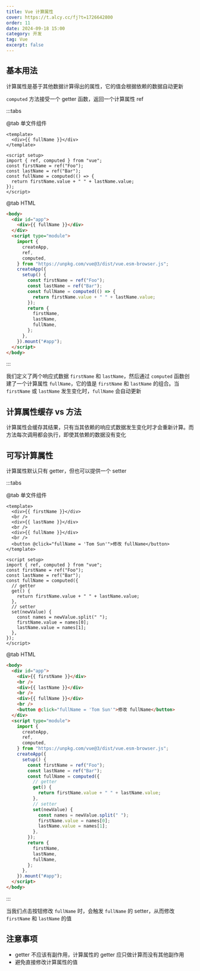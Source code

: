 ```yaml
---
title: Vue 计算属性
cover: https://t.alcy.cc/fj?t=1726642800
order: 11
date: 2024-09-18 15:00
category: 开发
tag: Vue
excerpt: false
---
```


## 基本用法

计算属性是基于其他数据计算得出的属性，它的值会根据依赖的数据自动更新

`computed` 方法接受一个 getter 函数，返回一个计算属性 ref

:::tabs

@tab 单文件组件

```vue
<template>
  <div>{{ fullName }}</div>
</template>

<script setup>
import { ref, computed } from "vue";
const firstName = ref("Foo");
const lastName = ref("Bar");
const fullName = computed(() => {
  return firstName.value + " " + lastName.value;
});
</script>
```

@tab HTML

```html
<body>
  <div id="app">
    <div>{{ fullName }}</div>
  </div>
  <script type="module">
    import {
      createApp,
      ref,
      computed,
    } from "https://unpkg.com/vue@3/dist/vue.esm-browser.js";
    createApp({
      setup() {
        const firstName = ref("Foo");
        const lastName = ref("Bar");
        const fullName = computed(() => {
          return firstName.value + " " + lastName.value;
        });
        return {
          firstName,
          lastName,
          fullName,
        };
      },
    }).mount("#app");
  </script>
</body>
```

:::

我们定义了两个响应式数据 `firstName` 和 `lastName`，然后通过 `computed` 函数创建了一个计算属性 `fullName`，它的值是 `firstName` 和 `lastName` 的组合。当 `firstName` 或 `lastName` 发生变化时，`fullName` 会自动更新

## 计算属性缓存 vs 方法

计算属性会缓存其结果，只有当其依赖的响应式数据发生变化时才会重新计算。而方法每次调用都会执行，即使其依赖的数据没有变化

## 可写计算属性

计算属性默认只有 getter，但也可以提供一个 setter

:::tabs

@tab 单文件组件

```vue
<template>
  <div>{{ firstName }}</div>
  <br />
  <div>{{ lastName }}</div>
  <br />
  <div>{{ fullName }}</div>
  <br />
  <button @click="fullName = 'Tom Sun'">修改 fullName</button>
</template>

<script setup>
import { ref, computed } from "vue";
const firstName = ref("Foo");
const lastName = ref("Bar");
const fullName = computed({
  // getter
  get() {
    return firstName.value + " " + lastName.value;
  },
  // setter
  set(newValue) {
    const names = newValue.split(" ");
    firstName.value = names[0];
    lastName.value = names[1];
  },
});
</script>
```

@tab HTML

```html
<body>
  <div id="app">
    <div>{{ firstName }}</div>
    <br />
    <div>{{ lastName }}</div>
    <br />
    <div>{{ fullName }}</div>
    <br />
    <button @click="fullName = 'Tom Sun'">修改 fullName</button>
  </div>
  <script type="module">
    import {
      createApp,
      ref,
      computed,
    } from "https://unpkg.com/vue@3/dist/vue.esm-browser.js";
    createApp({
      setup() {
        const firstName = ref("Foo");
        const lastName = ref("Bar");
        const fullName = computed({
          // getter
          get() {
            return firstName.value + " " + lastName.value;
          },
          // setter
          set(newValue) {
            const names = newValue.split(" ");
            firstName.value = names[0];
            lastName.value = names[1];
          },
        });
        return {
          firstName,
          lastName,
          fullName,
        };
      },
    }).mount("#app");
  </script>
</body>
```

:::

当我们点击按钮修改 `fullName` 时，会触发 `fullName` 的 setter，从而修改 `firstName` 和 `lastName` 的值

## 注意事项

- getter 不应该有副作用，计算属性的 getter 应只做计算而没有其他副作用
- 避免直接修改计算属性的值
